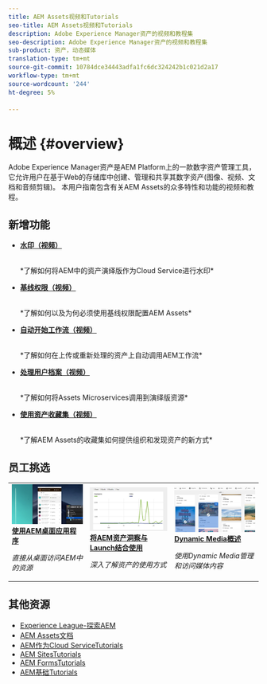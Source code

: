 ```yaml
---
title: AEM Assets视频和Tutorials
seo-title: AEM Assets视频和Tutorials
description: Adobe Experience Manager资产的视频和教程集
seo-description: Adobe Experience Manager资产的视频和教程集
sub-product: 资产，动态媒体
translation-type: tm+mt
source-git-commit: 10784dce34443adfa1fc6dc324242b1c021d2a17
workflow-type: tm+mt
source-wordcount: '244'
ht-degree: 5%

---
```



# 概述 {#overview}

Adobe Experience Manager资产是AEM Platform上的一款数字资产管理工具，它允许用户在基于Web的存储库中创建、管理和共享其数字资产(图像、视频、文档和音频剪辑)。 本用户指南包含有关AEM Assets的众多特性和功能的视频和教程。

## 新增功能

* **[水印（视频）](./advanced/watermarks.md)**

   <br>
   *了解如何将AEM中的资产演绎版作为Cloud Service进行水印*

* **[基线权限（视频）](./configuring/baseline-permissions.md)**

   <br>
   *了解如何以及为何必须使用基线权限配置AEM Assets*

* **[自动开始工作流（视频）](./configuring/auto-start-workflows.md)**

   <br>
   *了解如何在上传或重新处理的资产上自动调用AEM工作流*

* **[处理用户档案（视频）](./configuring/processing-profiles.md)**

   <br>
   *了解如何将Assets Microservices调用到演绎版资源*

* **[使用资产收藏集（视频）](./search-and-discovery/collections.md)**

   <br>
   *了解AEM Assets的收藏集如何提供组织和发现资产的新方式*

## 员工挑选

<table>
<td>
   <a href="./creative-workflows/aem-desktop-app.md">
   <img alt="增强型智能标记" src="./assets/overview/desktop-app.png" />
   </a>
   <div>
      <a href="./creative-workflows/aem-desktop-app.md">
      <strong>使用AEM桌面应用程序</strong>
      </a>
   </div>
   <p>
      <em>直接从桌面访问AEM中的资源</em>
   </p>
</td>
<td>
   <a href="./advanced/asset-insights-launch-tutorial.md">
   <img alt="AEM Assets洞察" src="./assets/overview/asset-insights.png"/>
   </a>
   <div>
      <a href="./advanced/asset-insights-launch-tutorial.md">
      <strong>将AEM资产洞察与Launch结合使用</strong>
      </a>
   </div>
   <p>
      <em>深入了解资产的使用方式</em>
   <p>
</td>
<td>
   <a href="./dynamic-media/dynamic-media-overview-feature-video-use.md">
   <img alt="Dynamic Media概述" src="./assets/overview/dynamic-media.png" />
   </a>
   <div>
      <a href="./dynamic-media/dynamic-media-overview-feature-video-use.md">
      <strong>Dynamic Media概述</strong>
      </a>
   </div>
   <p>
      <em>使用Dynamic Media管理和访问媒体内容</em>
   <p>
</td>
</table>

## 其他资源

* [Experience League-探索AEM](https://experienceleague.adobe.com/#recommended/solutions/experience-manager)
* [AEM Assets文档](https://helpx.adobe.com/cn/experience-manager/6-5/assets/user-guide.html)
* [AEM作为Cloud ServiceTutorials](/help/cloud-service/overview.md)
* [AEM SitesTutorials](/help/sites/overview.md)
* [AEM FormsTutorials](/help/forms/overview.md)
* [AEM基础Tutorials](/help/foundation/overview.md)
